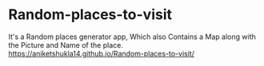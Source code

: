 # Random-places-to-visit
It's a Random places generator app, Which also Contains a Map along with the Picture and Name of the place.
 https://aniketshukla14.github.io/Random-places-to-visit/
